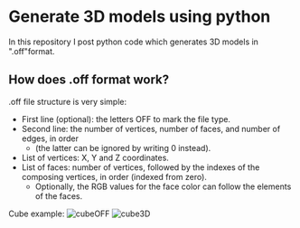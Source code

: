 # Generate 3D models using python
In this repository I post python code which generates 3D models in ".off"format.
## How does .off format work?
  .off file structure is very simple:
  * First line (optional): the letters OFF to mark the file type.
  * Second line: the number of vertices, number of faces, and number of edges, in order
    *  (the latter can be ignored by writing 0 instead).
  * List of vertices: X, Y and Z coordinates.
  * List of faces: number of vertices, followed by the indexes of the composing vertices, in order (indexed from zero).
    * Optionally, the RGB values for the face color can follow the elements of the faces.
  
  Cube example:
    ![cubeOFF](https://user-images.githubusercontent.com/54241089/117651984-488a4300-b19b-11eb-9d0f-c873150abf7c.png)
    ![cube3D](https://user-images.githubusercontent.com/54241089/117651973-4627e900-b19b-11eb-95ee-3712f6e1c834.png)

